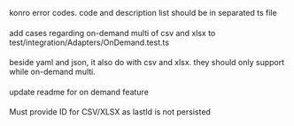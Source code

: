 konro error codes. code and description list should be in separated ts file

####

add cases regarding on-demand multi of csv and  xlsx to test/integration/Adapters/OnDemand.test.ts

####

beside yaml and json, it also do with csv and xlsx. they should only support while on-demand multi. 

####

update readme for on demand feature

####

Must provide ID for CSV/XLSX as lastId is not persisted
